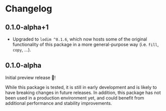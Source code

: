 # Changelog

## 0.1.0-alpha+1

- Upgraded to `lodim ^0.1.6`, which now hosts some of the original functionality
  of this package in a more general-purpose way (i.e. `fill`, `copy`, ...).

## 0.1.0-alpha

Initial preview release 🎉!

While this package is tested, it is still in early development and is likely to
have breaking changes in future releases. In addition, this package has not been
used in a production environment yet, and could benefit from additional
performance and stability improvements.
